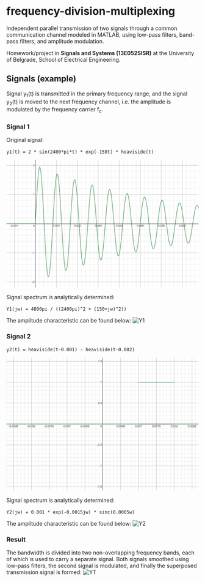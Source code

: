# frequency-division-multiplexing
Independent parallel transmission of two signals through a common communication channel modeled in MATLAB, using low-pass filters, band-pass filters, and amplitude modulation.

Homework/project in **Signals and Systems (13E052SISR)** at the University of Belgrade, School of Electrical Engineering.

## Signals (example)

Signal y<sub>1</sub>(t) is transmitted in the primary frequency range, and the signal y<sub>2</sub>(t) is moved to the next frequency channel, i.e. the amplitude
is modulated by the frequency carrier f<sub>c</sub>.

### Signal 1

Original signal: 
```
y1(t) = 2 * sin(2400*pi*t) * exp(-150t) * heaviside(t)
```
![y1](Charts/y1.png)

Signal spectrum is analytically determined:
```
Y1(jw) = 4800pi / ((2400pi)^2 + (150+jw)^2))
```

The amplitude characteristic can be found below:
![Y1](Charts/01.png)

### Signal 2
```
y2(t) = heaviside(t-0.001) - heaviside(t-0.002)
```
![y2](Charts/y2.png)

Signal spectrum is analytically determined:
```
Y2(jw) = 0.001 * exp(-0.0015jw) * sinc(0.0005w)
```

The amplitude characteristic can be found below:
![Y2](Charts/02.png)

### Result

The bandwidth is divided into two non-overlapping frequency bands, each of which is used to carry a separate signal. Both signals smoothed using low-pass filters, the second signal is modulated, and finally the superposed transmission signal is formed:
![YT](Charts/06.png)
